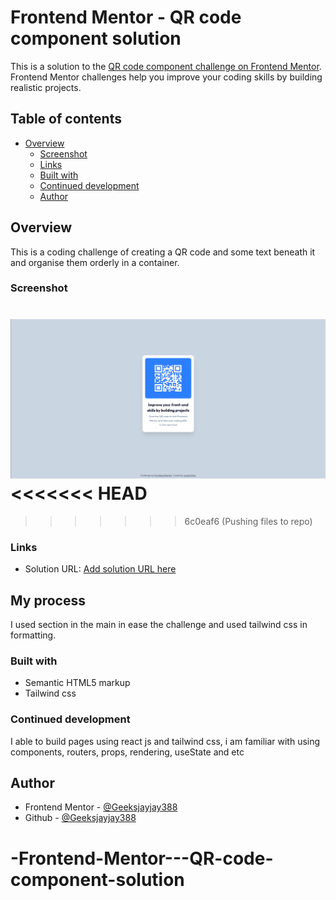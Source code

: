 # Frontend Mentor - QR code component solution

This is a solution to the [QR code component challenge on Frontend Mentor](https://www.frontendmentor.io/challenges/qr-code-component-iux_sIO_H). Frontend Mentor challenges help you improve your coding skills by building realistic projects. 

## Table of contents

- [Overview](#overview)
  - [Screenshot](#screenshot)
  - [Links](#links)
  - [Built with](#built-with)
  - [Continued development](#continued-development)
  - [Author](#author)




## Overview
This is a coding challenge of creating a QR code and some text beneath it and organise them orderly in a container.
### Screenshot

![Desktop preview](./images/Screenshot%20from%202025-06-20%2008-13-36.png)
<<<<<<< HEAD
=======

>>>>>>> 6c0eaf6 (Pushing files to repo)

### Links

- Solution URL: [Add solution URL here](https://your-solution-url.com)


## My process
I used section in the main in ease the challenge and used tailwind css in formatting.
### Built with

- Semantic HTML5 markup
- Tailwind css



### Continued development

I able to build pages using react js and tailwind css, i am familiar with using components, routers, props, rendering, useState and etc





## Author


- Frontend Mentor - [@Geeksjayjay388](https://www.frontendmentor.io/profile/Geeksjayjay388)
- Github - [@Geeksjayjay388](https://github.com/Geeksjayjay388)



# -Frontend-Mentor---QR-code-component-solution
